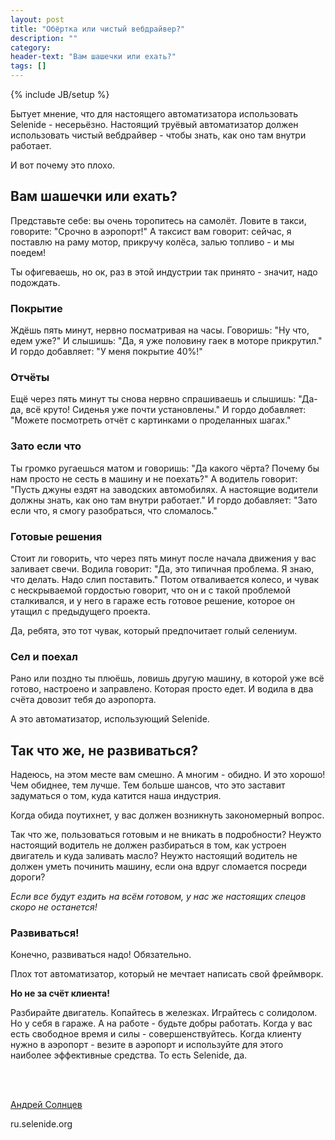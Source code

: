 ```yaml
---
layout: post
title: "Обёртка или чистый вебдрайвер?"
description: ""
category:
header-text: "Вам шашечки или ехать?"
tags: []
---
```

{% include JB/setup %}

Бытует мнение, что для настоящего автоматизатора использовать Selenide - несерьёзно.
Настоящий труёвый автоматизатор должен использовать чистый вебдрайвер - чтобы знать, как оно там внутри работает.

И вот почему это плохо.

## Вам шашечки или ехать?

Представьте себе: вы очень торопитесь на самолёт. Ловите в такси, говорите: "Срочно в аэропорт!"
А таксист вам говорит: сейчас, я поставлю на раму мотор, прикручу колёса, залью топливо - и мы поедем!

Ты офигеваешь, но ок, раз в этой индустрии так принято - значит, надо подождать.

### Покрытие

Ждёшь пять минут, нервно посматривая на часы. Говоришь: "Ну что, едем уже?"
И слышишь: "Да, я уже половину гаек в моторе прикрутил." И гордо добавляет: "У меня покрытие 40%!"

### Отчёты

Ещё через пять минут ты снова нервно спрашиваешь и слышишь: 
"Да-да, всё круто! Сиденья уже почти установлены." И гордо добавляет: "Можете посмотреть отчёт с картинками о проделанных шагах."

### Зато если что

Ты громко ругаешься матом и говоришь: "Да какого чёрта? Почему бы нам просто не сесть в машину и не поехать?"
А водитель говорит: "Пусть джуны ездят на заводских автомобилях. 
А настоящие водители должны знать, как оно там внутри работает."
И гордо добавляет: "Зато если что, я смогу разобраться, что сломалось."

### Готовые решения

Стоит ли говорить, что через пять минут после начала движения у вас заливает свечи. 
Водила говорит: "Да, это типичная проблема. Я знаю, что делать. Надо слип поставить."
Потом отваливается колесо, и чувак с нескрываемой гордостью говорит, что он 
и с такой проблемой сталкивался, и у него в гараже есть готовое решение, которое он утащил с предыдущего проекта. 

Да, ребята, это тот чувак, который предпочитает голый селениум. 

### Сел и поехал
Рано или поздно ты плюёшь, ловишь другую машину, в которой уже всё готово, настроено и заправлено. 
Которая просто едет. И водила в два счёта довозит тебя до аэропорта.

А это автоматизатор, использующий Selenide. 


## Так что же, не развиваться?

Надеюсь, на этом месте вам смешно.
А многим - обидно. И это хорошо! Чем обиднее, тем лучше. 
Тем больше шансов, что это заставит задуматься о том, куда катится наша индустрия.

Когда обида поутихнет, у вас должен возникнуть закономерный вопрос.
 
Так что же, пользоваться готовым и не вникать в подробности?
Неужто настоящий водитель не должен разбираться в том, как устроен двигатель и куда заливать масло?
Неужто настоящий водитель не должен уметь починить машину, если она вдруг сломается посреди дороги?

_Если все будут ездить на всём готовом, у нас же настоящих спецов скоро не останется!_

### Развиваться!

Конечно, развиваться надо!
Обязательно.

Плох тот автоматизатор, который не мечтает написать свой фреймворк.

**Но не за счёт клиента!**

Разбирайте двигатель. Копайтесь в железках. Играйтесь с солидолом. Но у себя в гараже. 
А на работе - будьте добры работать.
Когда у вас есть свободное время и силы - совершенствуйтесь.
Когда клиенту нужно в аэропорт - везите в аэропорт и используйте для этого наиболее эффективные средства. 
То есть Selenide, да. 

<br/>
<br/>

[Андрей Солнцев](http://asolntsev.github.io/)

ru.selenide.org
